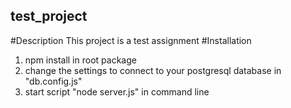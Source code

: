 ﻿## test_project
 #Description
 This project is a test assignment
#Installation
1. npm install in root package
2. change the settings to connect to your postgresql database in "db.config.js"
3. start script "node server.js" in command line
